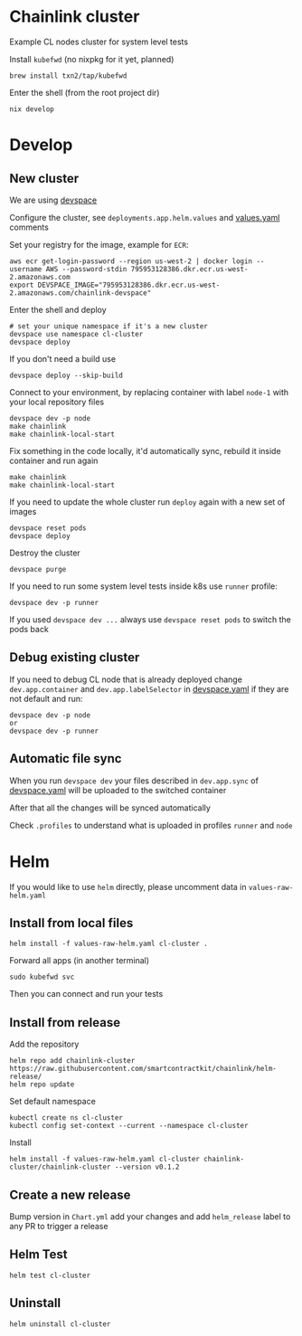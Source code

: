 # Chainlink cluster
Example CL nodes cluster for system level tests

Install `kubefwd` (no nixpkg for it yet, planned)
```
brew install txn2/tap/kubefwd
```

Enter the shell (from the root project dir)
```
nix develop
```

# Develop

## New cluster
We are using [devspace](https://www.devspace.sh/docs/getting-started/installation?x0=3)

Configure the cluster, see `deployments.app.helm.values` and [values.yaml](./values.yaml) comments

Set your registry for the image, example for `ECR`:
```
aws ecr get-login-password --region us-west-2 | docker login --username AWS --password-stdin 795953128386.dkr.ecr.us-west-2.amazonaws.com
export DEVSPACE_IMAGE="795953128386.dkr.ecr.us-west-2.amazonaws.com/chainlink-devspace"
```
Enter the shell and deploy
```
# set your unique namespace if it's a new cluster
devspace use namespace cl-cluster
devspace deploy
```
If you don't need a build use
```
devspace deploy --skip-build
```

Connect to your environment, by replacing container with label `node-1` with your local repository files
```
devspace dev -p node
make chainlink
make chainlink-local-start
```
Fix something in the code locally, it'd automatically sync, rebuild it inside container and run again
```
make chainlink
make chainlink-local-start
```
If you need to update the whole cluster run `deploy` again with a new set of images
```
devspace reset pods
devspace deploy
```
Destroy the cluster
```
devspace purge
```

If you need to run some system level tests inside k8s use `runner` profile:
```
devspace dev -p runner
```

If you used `devspace dev ...` always use `devspace reset pods` to switch the pods back

## Debug existing cluster
If you need to debug CL node that is already deployed change `dev.app.container` and `dev.app.labelSelector` in [devspace.yaml](devspace.yaml) if they are not default and run:
```
devspace dev -p node
or
devspace dev -p runner
```

## Automatic file sync
When you run `devspace dev` your files described in `dev.app.sync` of [devspace.yaml](devspace.yaml) will be uploaded to the switched container

After that all the changes will be synced automatically

Check `.profiles` to understand what is uploaded in profiles `runner` and `node`

# Helm
If you would like to use `helm` directly, please uncomment data in `values-raw-helm.yaml`
## Install from local files
```
helm install -f values-raw-helm.yaml cl-cluster .
```
Forward all apps (in another terminal)
```
sudo kubefwd svc
```
Then you can connect and run your tests

## Install from release
Add the repository
```
helm repo add chainlink-cluster https://raw.githubusercontent.com/smartcontractkit/chainlink/helm-release/
helm repo update
```
Set default namespace
```
kubectl create ns cl-cluster
kubectl config set-context --current --namespace cl-cluster
```

Install
```
helm install -f values-raw-helm.yaml cl-cluster chainlink-cluster/chainlink-cluster --version v0.1.2
```

## Create a new release
Bump version in `Chart.yml` add your changes and add `helm_release` label to any PR to trigger a release

## Helm Test
```
helm test cl-cluster
```

## Uninstall
```
helm uninstall cl-cluster
```